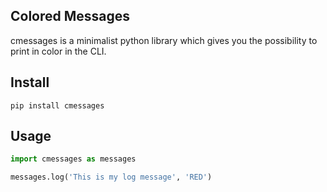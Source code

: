 ## Colored Messages

cmessages is a minimalist python library which gives you the possibility to print in color in the CLI.

## Install

`pip install cmessages`

## Usage

```python
import cmessages as messages

messages.log('This is my log message', 'RED')
